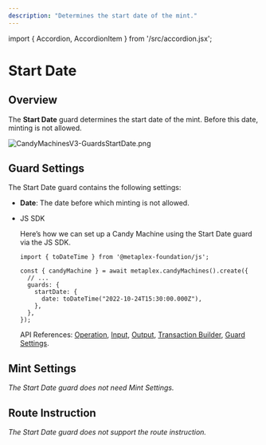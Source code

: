 ```yaml
---
description: "Determines the start date of the mint."
---
```


import { Accordion, AccordionItem } from '/src/accordion.jsx';

# Start Date

## Overview

The **Start Date** guard determines the start date of the mint. Before this date, minting is not allowed.

![CandyMachinesV3-GuardsStartDate.png](https://s3-us-west-2.amazonaws.com/secure.notion-static.com/afaf62ec-9777-44cc-b3d6-f462ccb28305/CandyMachinesV3-GuardsStartDate.png)

## Guard Settings

The Start Date guard contains the following settings:

- **Date**: The date before which minting is not allowed.

- JS SDK
    
    Here’s how we can set up a Candy Machine using the Start Date guard via the JS SDK.
    
    ```tsx
    import { toDateTime } from '@metaplex-foundation/js';
    
    const { candyMachine } = await metaplex.candyMachines().create({
      // ...
      guards: {
        startDate: {
          date: toDateTime("2022-10-24T15:30:00.000Z"),
        },
      },
    });
    ```
    
    API References: [Operation](https://metaplex-foundation.github.io/js/classes/js.CandyMachineClient.html#create), [Input](https://metaplex-foundation.github.io/js/types/js.CreateCandyMachineInput.html), [Output](https://metaplex-foundation.github.io/js/types/js.CreateCandyMachineOutput.html), [Transaction Builder](https://metaplex-foundation.github.io/js/classes/js.CandyMachineBuildersClient.html#create), [Guard Settings](https://metaplex-foundation.github.io/js/types/js.StartDateGuardSettings.html).
    

## Mint Settings

*The Start Date guard does not need Mint Settings.*

## Route Instruction

*The Start Date guard does not support the route instruction.*
